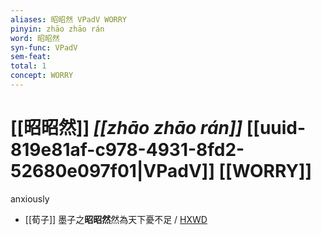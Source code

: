 ```yaml
---
aliases: 昭昭然 VPadV WORRY
pinyin: zhāo zhāo rán
word: 昭昭然
syn-func: VPadV
sem-feat: 
total: 1
concept: WORRY 
---
```

# [[昭昭然]] *[[zhāo zhāo rán]]*  [[uuid-819e81af-c978-4931-8fd2-52680e097f01|VPadV]] [[WORRY]]
anxiously
 - [[荀子]] 墨子之**昭昭然**然為天下憂不足 / [HXWD](https://hxwd.org/textview.html?location=KR3a0002_tls_010-9a.2)